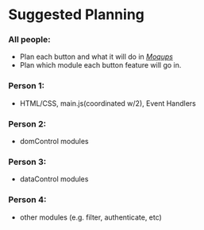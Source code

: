 # Suggested Planning

### All people:
* Plan each button and what it will do in *[Moqups](https://moqups.com/)*
* Plan which module each button feature will go in.
### Person 1:
* HTML/CSS, main.js(coordinated w/2), Event Handlers
### Person 2:
* domControl modules
### Person 3:
* dataControl modules
### Person 4:
* other modules (e.g. filter, authenticate, etc)